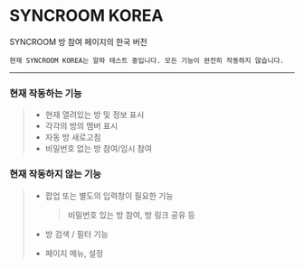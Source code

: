 # SYNCROOM KOREA
SYNCROOM 방 참여 페이지의 한국 버전

```현재 SYNCROOM KOREA는 알파 테스트 중입니다. 모든 기능이 완전히 작동하지 않습니다.```

* * *
### 현재 작동하는 기능
> * 현재 열려있는 방 및 정보 표시
> * 각각의 방의 멤버 표시
> * 자동 방 새로고침
> * 비밀번호 없는 방 참여/임시 참여

### 현재 작동하지 않는 기능
> * 팝업 또는 별도의 입력창이 필요한 기능
> 
>     > 비밀번호 있는 방 참여, 방 링크 공유 등
> * 방 검색 / 필터 기능
> * 페이지 메뉴, 설정
